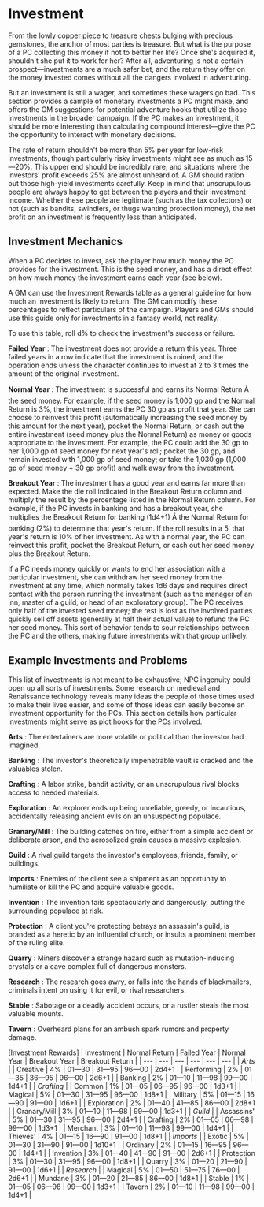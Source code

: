 # Investment

From the lowly copper piece to treasure chests bulging with precious gemstones, the anchor of most parties is treasure. But what is the purpose of a PC collecting this money if not to better her life? Once she's acquired it, shouldn't she put it to work for her? After all, adventuring is not a certain prospect—investments are a much safer bet, and the return they offer on the money invested comes without all the dangers involved in adventuring.

But an investment is still a wager, and sometimes these wagers go bad. This section provides a sample of monetary investments a PC might make, and offers the GM suggestions for potential adventure hooks that utilize those investments in the broader campaign. If the PC makes an investment, it should be more interesting than calculating compound interest—give the PC the opportunity to interact with monetary decisions.

The rate of return shouldn't be more than 5% per year for low-risk investments, though particularly risky investments might see as much as 15—20%. This upper end should be incredibly rare, and situations where the investors' profit exceeds 25% are almost unheard of. A GM should ration out those high-yield investments carefully. Keep in mind that unscrupulous people are always happy to get between the players and their investment income. Whether these people are legitimate (such as the tax collectors) or not (such as bandits, swindlers, or thugs wanting protection money), the net profit on an investment is frequently less than anticipated.

## Investment Mechanics

When a PC decides to invest, ask the player how much money the PC provides for the investment. This is the seed money, and has a direct effect on how much money the investment earns each year (see below).

A GM can use the Investment Rewards table as a general guideline for how much an investment is likely to return. The GM can modify these percentages to reflect particulars of the campaign. Players and GMs should use this guide only for investments in a fantasy world, not reality.

To use this table, roll d% to check the investment's success or failure.

**Failed Year** : The investment does not provide a return this year. Three failed years in a row indicate that the investment is ruined, and the operation ends unless the character continues to invest at 2 to 3 times the amount of the original investment.

**Normal Year** : The investment is successful and earns its Normal Return Ã the seed money. For example, if the seed money is 1,000 gp and the Normal Return is 3%, the investment earns the PC 30 gp as profit that year. She can choose to reinvest this profit (automatically increasing the seed money by this amount for the next year), pocket the Normal Return, or cash out the entire investment (seed money plus the Normal Return) as money or goods appropriate to the investment. For example, the PC could add the 30 gp to her 1,000 gp of seed money for next year's roll; pocket the 30 gp, and remain invested with 1,000 gp of seed money; or take the 1,030 gp (1,000 gp of seed money + 30 gp profit) and walk away from the investment.

**Breakout Year** : The investment has a good year and earns far more than expected. Make the die roll indicated in the Breakout Return column and multiply the result by the percentage listed in the Normal Return column. For example, if the PC invests in banking and has a breakout year, she multiplies the Breakout Return for banking (1d4+1) Ã the Normal Return for banking (2%) to determine that year's return. If the roll results in a 5, that year's return is 10% of her investment. As with a normal year, the PC can reinvest this profit, pocket the Breakout Return, or cash out her seed money plus the Breakout Return.

If a PC needs money quickly or wants to end her association with a particular investment, she can withdraw her seed money from the investment at any time, which normally takes 1d6 days and requires direct contact with the person running the investment (such as the manager of an inn, master of a guild, or head of an exploratory group). The PC receives only half of the invested seed money; the rest is lost as the involved parties quickly sell off assets (generally at half their actual value) to refund the PC her seed money. This sort of behavior tends to sour relationships between the PC and the others, making future investments with that group unlikely.

## Example Investments and Problems

This list of investments is not meant to be exhaustive; NPC ingenuity could open up all sorts of investments. Some research on medieval and Renaissance technology reveals many ideas the people of those times used to make their lives easier, and some of those ideas can easily become an investment opportunity for the PCs. This section details how particular investments might serve as plot hooks for the PCs involved.

**Arts** : The entertainers are more volatile or political than the investor had imagined.

**Banking** : The investor's theoretically impenetrable vault is cracked and the valuables stolen.

**Crafting** : A labor strike, bandit activity, or an unscrupulous rival blocks access to needed materials.

**Exploration** : An explorer ends up being unreliable, greedy, or incautious, accidentally releasing ancient evils on an unsuspecting populace.

**Granary/Mill** : The building catches on fire, either from a simple accident or deliberate arson, and the aerosolized grain causes a massive explosion.

**Guild** : A rival guild targets the investor's employees, friends, family, or buildings.

**Imports** : Enemies of the client see a shipment as an opportunity to humiliate or kill the PC and acquire valuable goods.

**Invention** : The invention fails spectacularly and dangerously, putting the surrounding populace at risk.

**Protection** : A client you're protecting betrays an assassin's guild, is branded as a heretic by an influential church, or insults a prominent member of the ruling elite.

**Quarry** : Miners discover a strange hazard such as mutation-inducing crystals or a cave complex full of dangerous monsters.

**Research** : The research goes awry, or falls into the hands of blackmailers, criminals intent on using it for evil, or rival researchers.

**Stable** : Sabotage or a deadly accident occurs, or a rustler steals the most valuable mounts.

**Tavern** : Overheard plans for an ambush spark rumors and property damage.

[Investment Rewards]
| Investment | Normal Return | Failed Year | Normal Year | Breakout Year | Breakout Return |
| --- | --- | --- | --- | --- | --- |
| _Arts_ |
| Creative | 4% | 01—30 | 31—95 | 96—00 | 2d4+1 |
| Performing | 2% | 01—35 | 36—95 | 96—00 | 2d6+1 |
| Banking | 2% | 01—10 | 11—98 | 99—00 | 1d4+1 |
| _Crafting_ |
| Common | 1% | 01—05 | 06—95 | 96—00 | 1d3+1 |
| Magical | 5% | 01—30 | 31—95 | 96—00 | 1d8+1 |
| Military | 5% | 01—15 | 16—90 | 91—00 | 1d6+1 |
| Exploration | 2% | 01—40 | 41—85 | 86—00 | 2d8+1 |
| Granary/Mill | 3% | 01—10 | 11—98 | 99—00 | 1d3+1 |
| _Guild_ |
| Assassins' | 5% | 01—30 | 31—95 | 96—00 | 2d4+1 |
| Crafting | 2% | 01—05 | 06—98 | 99—00 | 1d3+1 |
| Merchant | 3% | 01—10 | 11—98 | 99—00 | 1d4+1 |
| Thieves' | 4% | 01—15 | 16—90 | 91—00 | 1d8+1 |
| _Imports_ |
| Exotic | 5% | 01—30 | 31—90 | 91—00 | 1d10+1 |
| Ordinary | 2% | 01—15 | 16—95 | 96—00 | 1d4+1 |
| Invention | 3% | 01—40 | 41—90 | 91—00 | 2d6+1 |
| Protection | 3% | 01—30 | 31—95 | 96—00 | 1d8+1 |
| Quarry | 3% | 01—20 | 21—90 | 91—00 | 1d6+1 |
| _Research_ |
| Magical | 5% | 01—50 | 51—75 | 76—00 | 2d6+1 |
| Mundane | 3% | 01—20 | 21—85 | 86—00 | 1d8+1 |
| Stable | 1% | 01—05 | 06—98 | 99—00 | 1d3+1 |
| Tavern | 2% | 01—10 | 11—98 | 99—00 | 1d4+1 |

